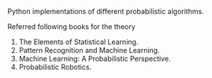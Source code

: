 Python implementations of different probabilistic algorithms.

Referred following books for the theory

1. The Elements of Statistical Learning.
2. Pattern Recognition and Machine Learning.
3. Machine Learning: A Probabilistic Perspective.
4. Probabilistic Robotics.

